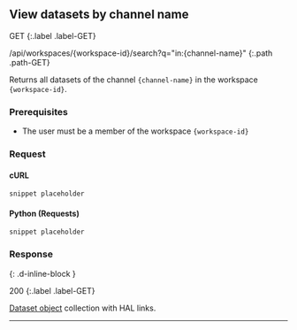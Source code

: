 ## View datasets by channel name

GET
{:.label .label-GET}

/api/workspaces/{workspace-id}/search?q="in:{channel-name}"
{:.path .path-GET}

Returns all datasets of the channel `{channel-name}` in the workspace `{workspace-id}`.

### Prerequisites

- The user must be a member of the workspace `{workspace-id}`

### Request

#### cURL

`snippet placeholder`

#### Python (Requests)

`snippet placeholder`

### Response
{: .d-inline-block }

200
{:.label .label-GET}

[Dataset object](#dataset-object) collection with HAL links.

---
